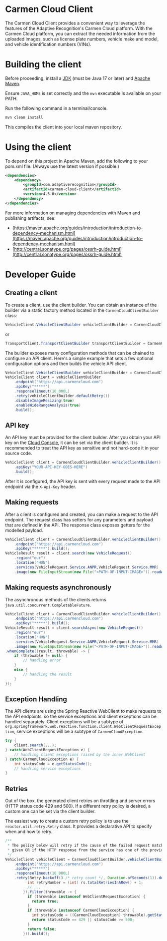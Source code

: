 # Carmen Cloud Client

The Carmen Cloud Client provides a convenient way to leverage the features of the Adaptive Recognition's Carmen Cloud platform. With the Carmen Cloud platform, you can extract the needed information from the uploaded images, such as license plate numbers, vehicle make and model, and vehicle identification numbers (VINs).

# Building the client

Before proceeding, install a [JDK](https://jdk.java.net/archive/) (must be Java 17 or later) and [Apache Maven](https://maven.apache.org/install.html).

Ensure `JAVA_HOME` is set correctly and the `mvn` executable is available on your PATH.

Run the following command in a terminal/console.

```bash
mvn clean install
```

This compiles the client into your local maven repository.

# Using the client

To depend on this project in Apache Maven, add the following to your pom.xml file. (Always use the latest version if possible.)

```xml
<dependencies>
    <dependency>
        <groupId>com.adaptiverecognition</groupId>
        <artifactId>carmen-cloud-client</artifactId>
        <version>4.5.0</version>
    </dependency>
</dependencies>
```

For more information on managing dependencies with Maven and publishing artifacts, see:

- [https://maven.apache.org/guides/introduction/introduction-to-dependency-mechanism.html](https://maven.apache.org/guides/introduction/introduction-to-dependency-mechanism.html)
- [http://central.sonatype.org/pages/ossrh-guide.html](http://central.sonatype.org/pages/ossrh-guide.html)

# Developer Guide

## Creating a client

To create a client, use the client builder. You can obtain an instance of the builder via a static factory method located in the `CarmenCloudClientBuilder` class:

```java
VehicleClient.VehicleClientBuilder vehicleClientBuilder = CarmenCloudClientBuilder.vehicleClientBuilder();
```

or

```java
TransportClient.TransportClientBuilder transportClientBuilder = CarmenCloudClientBuilder.transportClientBuilder();
```

The builder exposes many configuration methods that can be chained to configure an API client. Here's a simple example that sets a few optional configuration options and then builds the vehicle API client.

```java
VehicleClient.VehicleClientBuilder vehicleClientBuilder = CarmenCloudClientBuilder.vehicleClientBuilder();
VehicleClient client = vehicleClientBuilder
    .endpoint("https://api.carmencloud.com")
    .apiKey("*****")
    .responseTimeout(10_000L)
    .retry(vehicleClientBuilder.defaultRetry())
    .disableImageResizing(true)
    .enableWideRangeAnalysis(true)
    .build();
```

## API key

An API key must be provided for the client builder. After you obtain your API key on the [Cloud Console](https://carmencloud.com/console), it can be set via the client builder. It is recommended to treat the API key as sensitive and not hard-code it in your source code.

```java
VehicleClient client = CarmenCloudClientBuilder.vehicleClientBuilder()
    .apiKey("YOUR-API-KEY-GOES-HERE")
    .build();
```

After it is configured, the API key is sent with every request made to the API endpoint via the `X-Api-Key` header.

## Making requests

After a client is configured and created, you can make a request to the API endpoint. The request class has setters for any parameters and payload that are defined in the API. The response class exposes getters for the modelled payload.

```java
VehicleClient client = CarmenCloudClientBuilder.vehicleClientBuilder()
    .endpoint("https://api.carmencloud.com")
    .apiKey("*****").build();
VehicleResult result = client.search(new VehicleRequest()
	.region("eur")
	.location("HUN")
	.services(VehicleRequest.Service.ANPR,VehicleRequest.Service.MMR)
	.image(new FileInputStream(new File("<PATH-OF-INPUT-IMAGE>")).readAllBytes(), "test-image.jpg"));
```

## Making requests asynchronously

The asynchronous methods of the clients returns `java.util.concurrent.CompletableFuture`.

```java
VehicleClient client = CarmenCloudClientBuilder.vehicleClientBuilder()
    .endpoint("https://api.carmencloud.com")
    .apiKey("*****").build();
VehicleResult result = client.searchAsync(new VehicleRequest()
	.region("eur")
	.location("HUN")
	.services(VehicleRequest.Service.ANPR,VehicleRequest.Service.MMR)
	.image(new FileInputStream(new File("<PATH-OF-INPUT-IMAGE>")).readAllBytes(), "test-image.jpg"))
.whenComplete((result, throwable) -> {
    if (throwable != null) {
        // handling error
    }
    else {
        // handling the result
    }
});
```

## Exception Handling

The API clients are using the Spring Reactive WebClient to make requests to the API endpoints, so the service exceptions and client exceptions can be handled separately. Client exceptions will be a subtype of `org.springframework.web.reactive.function.client.WebClientRequestException`, service exceptions will be a subtype of `CarmenCloudException`.

```java
try {
    client.search(...);
} catch(WebClientRequestException e) {
    // handling client exceptions raised by the inner WebClient
} catch(CarmenCloudException e) {
    int statusCode = e.getStatusCode();
    // handling service exceptions
}
```

## Retries

Out of the box, the generated client retries on throttling and server errors (HTTP status code 429 and 500). If a different retry policy is desired, a custom one can be set via the client builder.

The easiest way to create a custom retry policy is to use the `reactor.util.retry.Retry` class. It provides a declarative API to specify when and how to retry.

```java
/**
 * The policy below will retry if the cause of the failed request matches any of the exceptions
 * given OR if the HTTP response from the service has one of the provided status codes.
 */
VehicleClient vehicleClient = CarmenCloudClientBuilder.vehicleClientBuilder()
    .endpoint("https://api.carmencloud.com")
    .apiKey("*****")
    .responseTimeout(10_000L)
    .retry(Retry.backoff(3 /* retry count */, Duration.ofSeconds(1)).doBeforeRetry((rs) -> {
          int retryNumber = (int) rs.totalRetriesInARow() + 1;
          // ...
        }).filter(throwable -> {
          if (throwable instanceof WebClientRequestException) {
            return true;
          }
          if (throwable instanceof CarmenCloudException) {
            int statusCode = ((CarmenCloudException) throwable).getStatusCode();
            return statusCode == 429 || statusCode >= 500;
          }
          return false;
        })).build();
```
